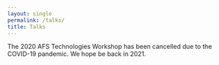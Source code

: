 ```yaml
---
layout: single
permalink: /talks/
title: Talks
---
```


The 2020 AFS Technologies Workshop has been cancelled due to the COVID-19
pandemic. We hope be back in 2021.
